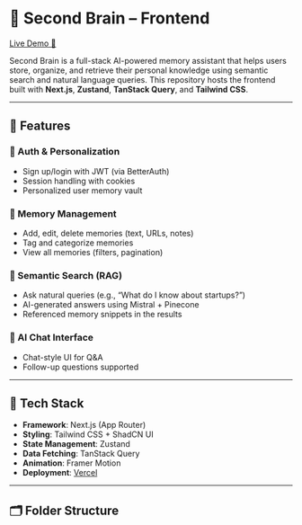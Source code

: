 # 🧠 Second Brain – Frontend

[Live Demo 🚀](https://secodbrain-www-qh4i.vercel.app/)

Second Brain is a full-stack AI-powered memory assistant that helps users store, organize, and retrieve their personal knowledge using semantic search and natural language queries. This repository hosts the frontend built with **Next.js**, **Zustand**, **TanStack Query**, and **Tailwind CSS**.

---

## 📌 Features

### 🔐 Auth & Personalization
- Sign up/login with JWT (via BetterAuth)
- Session handling with cookies
- Personalized user memory vault

### 📝 Memory Management
- Add, edit, delete memories (text, URLs, notes)
- Tag and categorize memories
- View all memories (filters, pagination)

### 🔎 Semantic Search (RAG)
- Ask natural queries (e.g., “What do I know about startups?”)
- AI-generated answers using Mistral + Pinecone
- Referenced memory snippets in the results

### 💬 AI Chat Interface
- Chat-style UI for Q&A
- Follow-up questions supported

---

## 🧱 Tech Stack

- **Framework**: Next.js (App Router)
- **Styling**: Tailwind CSS + ShadCN UI
- **State Management**: Zustand
- **Data Fetching**: TanStack Query
- **Animation**: Framer Motion
- **Deployment**: [Vercel](https://vercel.com)

---

## 🗂️ Folder Structure

